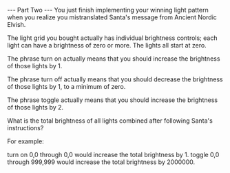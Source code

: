 --- Part Two ---
You just finish implementing your winning light pattern when you realize you mistranslated Santa's message from Ancient Nordic Elvish.

The light grid you bought actually has individual brightness controls; each light can have a brightness of zero or more. The lights all start at zero.

The phrase turn on actually means that you should increase the brightness of those lights by 1.

The phrase turn off actually means that you should decrease the brightness of those lights by 1, to a minimum of zero.

The phrase toggle actually means that you should increase the brightness of those lights by 2.

What is the total brightness of all lights combined after following Santa's instructions?

For example:

turn on 0,0 through 0,0 would increase the total brightness by 1.
toggle 0,0 through 999,999 would increase the total brightness by 2000000.
